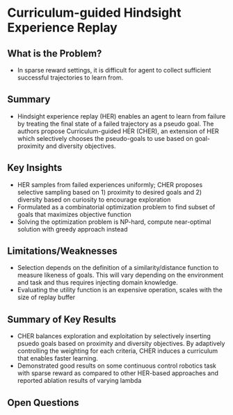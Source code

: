 # Curriculum-guided Hindsight Experience Replay

## What is the Problem?
  - In sparse reward settings, it is difficult for agent to collect sufficient successful trajectories to learn from.

## Summary
  - Hindsight experience replay (HER) enables an agent to learn from failure by treating the final state of a failed trajectory as a pseudo goal. The authors propose Curriculum-guided HER (CHER), an extension of HER which selectively chooses the pseudo-goals to use based on goal-proximity and diversity objectives.

## Key Insights
  - HER samples from failed experiences uniformly; CHER proposes selective sampling based on 1) proximity to desired goals and 2) diversity based on curiosity to encourage exploration
  - Formulated as a combinatorial optimization problem to find subset of goals that maximizes objective function
  - Solving the optimization problem is NP-hard, compute near-optimal solution with greedy approach instead

## Limitations/Weaknesses
  - Selection depends on the definition of a similarity/distance function to measure likeness of goals. This will vary depending on the environment and task and thus requires injecting domain knowledge.
  - Evaluating the utility function is an expensive operation, scales with the size of replay buffer

## Summary of Key Results
  - CHER balances exploration and exploitation by selectively inserting psuedo goals based on proximity and diversity objectives. By adaptively controlling the weighting for each criteria, CHER induces a curriculum that enables faster learning.
  - Demonstrated good results on some continuous control robotics task with sparse reward as compared to other HER-based approaches and reported ablation results of varying lambda

## Open Questions